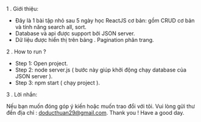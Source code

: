 1 . Giới thiệu:
 - Đây là 1 bài tập nhỏ sau 5 ngày học ReactJS cơ bản: gồm CRUD cơ bản và tính năng search all, sort.
 - Database và api được support bởi JSON server.
 - Dữ liệu được hiển thị trên bảng . Pagination phân trang.

2 . How to run ?

 - Step 1: Open project.
 - Step 2: node server.js   ( bước này giúp khởi động chạy database của JSON server ).
 - Step 3: npm start ( chạy project ).

3 . Lời nhắn:

 Nếu bạn muốn đóng góp ý kiến hoặc muốn trao đổi với tôi. Vui lòng gửi thư đến địa chỉ : doducthuan29@gmail.com.
 Thank you ! Have a good day.
